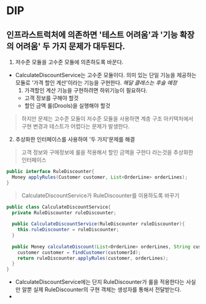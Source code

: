 # DIP

## 인프라스트럭처에 의존하면 '테스트 어려움'과 '기능 확장의 어려움' 두 가지 문제가 대두된다.

1. 저수준 모듈을 고수준 모듈에 의존하도록 바꾼다.

  - CalculateDiscountService는 고수준 모듈이다. 의미 있는 단일 기능을 제공하는 모듈로 '가격 할인 계산'이라는 기능을 구현한다. *해달 클래스는 후술 예정*
    1. 가격할인 계산 기능을 구현하려면 하위기능이 필요하다. 
      - 고객 정보를 구해야 할것
      - 할인 금액 룰(Drools)을 실행해야 할것
> 하지만 문제는 고수준 모듈이 저수준 모듈을 사용하면 계층 구조 아키텍처에서 구현 변경과 테스트가 어렵다는 문제가 발생한다. 

2. 추상화한 인터페이스를 사용하여 '두 가지'문제를 해결
  
  > 고객 정보와 구매정보에 룰을 적용해서 할인 금액을 구한다 라는것을 추상화한 인터페이스
  ```java
  public interface RuleDiscounter{
    Money applyRules(Customer customer, List<OrderLine> orderLines);
  }
  ```
  
  > CalculateDiscountService가 RuleDiscounter를 이용하도록 바꾸기
  ```java
  public class CalculateDiscountService{
    private RuleDiscounter ruleDiscounter;
    
    public CalculateDiscountService(RuleDiscounter ruleDiscounter){
      this.ruleDiscounter = ruleDiscounter;
    }
    
    public Money calculateDiscount(List<OrderLine> orderLines, String customerId){
      customer customer = findCustomer(customerId);
      return ruleDiscounter.applyRules(customer, orderLines);
    }
  }
  ```
  - CalculateDiscountService에는 단지 RuleDiscounter가 룰을 적용한다는 사실만 알뿐 실제 RuleDiscounter의 구현 객체는 생성자를 통해서 전달받는다. 
  - 


